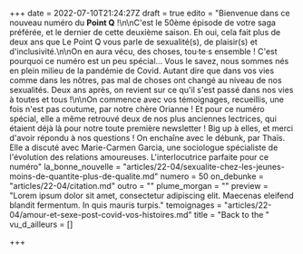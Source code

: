 +++
date = 2022-07-10T21:24:27Z
draft = true
edito = "Bienvenue dans ce nouveau numéro du **Point Q** !\n\nC'est le 50ème épisode de votre saga préférée, et le dernier de cette deuxième saison. Eh oui, cela fait plus de deux ans que Le Point Q vous parle de sexualité(s), de plaisir(s) et d'inclusivité.\n\nOn en aura vécu, des choses, tou·te·s ensemble ! C'est pourquoi ce numéro est un peu spécial... Vous le savez, nous sommes nés en plein milieu de la pandémie de Covid. Autant dire que dans vos vies comme dans les nôtres, pas mal de choses ont changé au niveau de nos sexualités. Deux ans après, on revient sur ce qu'il s'est passé dans nos vies à toutes et tous !\n\nOn commence avec vos témoignages, recueillis, une fois n'est pas coutume, par notre chère Orianne ! Et pour ce numéro spécial, elle a même retrouvé deux de nos plus anciennes lectrices, qui étaient déjà là pour notre toute première newsletter ! Big up à elles, et merci d'avoir répondu à nos questions ! On enchaîne avec le débunk, par Thaïs. Elle a discuté avec Marie-Carmen Garcia, une sociologue spécialiste de l'évolution des relations amoureuses. L'interlocutrice parfaite pour ce numéro"
la_bonne_nouvelle = "articles/22-04/sexualite-chez-les-jeunes-moins-de-quantite-plus-de-qualite.md"
numero = 50
on_debunke = "articles/22-04/citation.md"
outro = ""
plume_morgan = ""
preview = "Lorem ipsum dolor sit amet, consectetur adipiscing elit. Maecenas eleifend blandit fermentum. In quis mauris turpis."
temoignages = "articles/22-04/amour-et-sexe-post-covid-vos-histoires.md"
title = "Back to the "
vu_d_ailleurs = []

+++
